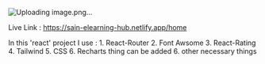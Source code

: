 ![Uploading image.png…]()


Live Link : https://sain-elearning-hub.netlify.app/home

In this 'react' project I use :
    1. React-Router
    2. Font Awsome
    3. React-Rating
    4. Tailwind
    5. CSS
    6. Recharts thing can be added
    6. other necessary things
